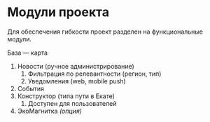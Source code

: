 # Модули проекта

Для обеспечения гибкости проект разделен на функциональные модули.

База — карта

1. Новости (ручное администрирование)
    1. Фильтрация по релевантности (регион, тип)
    2. Уведомления (web, mobile push)
2. События
3. Конструктор (типа пути в Екате)
    1. Доступен для пользователей
4. ЭкоМагнитка *(опция)*
